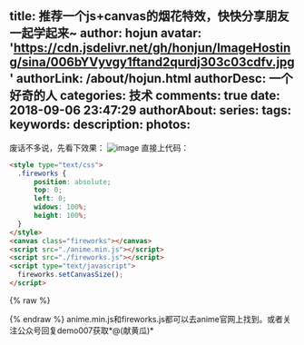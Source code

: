 title: 推荐一个js+canvas的烟花特效，快快分享朋友一起学起来~
author: hojun
avatar: 'https://cdn.jsdelivr.net/gh/honjun/ImageHosting/sina/006bYVyvgy1ftand2qurdj303c03cdfv.jpg'
authorLink: /about/hojun.html
authorDesc: 一个好奇的人
categories: 技术
comments: true
date: 2018-09-06 23:47:29
authorAbout:
series:
tags:
keywords:
description:
photos:
---
废话不多说，先看下效果：
![image](https://cdn.jsdelivr.net/gh/honjun/ImageHosting/sina/006bYVyvgy1fv08rz6fj6g30id0clu09.gif)
直接上代码：
```html
<style type="text/css">
  .fireworks {
      position: absolute;
      top: 0;
      left: 0;
      widows: 100%;
      height: 100%;
  }
</style>
<canvas class="fireworks"></canvas>
<script src="./anime.min.js"></script>
<script src="./fireworks.js"></script>
<script type="text/javascript">
  fireworks.setCanvasSize();
</script>
```
{% raw %}
<style type="text/css">
  .fireworks {
      position: fixed;
      top: 0;
      left: 0;
      widows: 100%;
      height: 100%;
  }
</style>
<canvas class="fireworks"></canvas>
<script src="/js/anime.min.js"></script>
<script src="/js/fireworks.js"></script>
<script type="text/javascript">
  fireworks.setCanvasSize();
</script>
{% endraw %}
anime.min.js和fireworks.js都可以去anime官网上找到。或者关注公众号回复demo007获取*@(献黄瓜)*